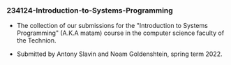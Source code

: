 ### 234124-Introduction-to-Systems-Programming

- The collection of our submissions for the "Introduction to Systems Programming" (A.K.A matam) course in the computer science faculty of the Technion.

- Submitted by Antony Slavin and Noam Goldenshtein, spring term 2022.
